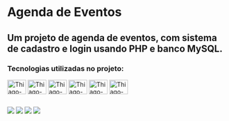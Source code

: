 <h1>Agenda de Eventos</h1>
<h2>Um projeto de agenda de eventos, com sistema de cadastro e login usando PHP e banco MySQL.</h2>

<h3>Tecnologias utilizadas no projeto:</h3>
  <div style="display: inline_block">
    <img align="center" alt="Thiago-Js" height="33" width="43" src="https://cdn.jsdelivr.net/gh/devicons/devicon/icons/javascript/javascript-original.svg">
    <img align="center" alt="Thiago-HTML" height="33" width="43" src="https://cdn.jsdelivr.net/gh/devicons/devicon/icons/html5/html5-original.svg">
    <img align="center" alt="Thiago-CSS" height="33" width="43" src="https://cdn.jsdelivr.net/gh/devicons/devicon/icons/css3/css3-original.svg">
    <img align="center" alt="Thiago-Bootstrap" height="33" width="43" src="https://cdn.jsdelivr.net/gh/devicons/devicon/icons/bootstrap/bootstrap-original.svg">
    <img align="center" alt="Thiago-PHP" height="33" width="43" src="https://cdn.jsdelivr.net/gh/devicons/devicon/icons/php/php-original.svg">
    <img align="center" alt="Thiago-MySQL" height="33" width="43" src="https://cdn.jsdelivr.net/gh/devicons/devicon/icons/mysql/mysql-original.svg">
  </div>
  
##
  
<div>
  <a href="https://www.wa.me/5514982306909" target="_blank"><img src="https://img.shields.io/badge/WhatsApp-25D366?style=for-the-badge&logo=whatsapp&logoColor=white" target="_blank"></a>
  <a href="https://www.linkedin.com/in/thiagopessoaaraujo" target="_blank"><img src="https://img.shields.io/badge/LinkedIn-0077B5?style=for-the-badge&logo=linkedin&logoColor=white" target="_blank"></a>
  <a href = "mailto:tp102000@gmail.com"><img src="https://img.shields.io/badge/Gmail-D14836?style=for-the-badge&logo=gmail&logoColor=white"></a>
  <a href="https://instagram.com/tpessoaaraujo" target="_blank"><img src="https://img.shields.io/badge/-Instagram-%23E4405F?style=for-the-badge&logo=instagram&logoColor=white" target="_blank"></a>
</div>
